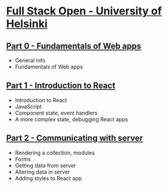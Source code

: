 # [Full Stack Open - University of Helsinki](https://fullstackopen.com/en/)

## [Part 0 - Fundamentals of Web apps](https://fullstackopen.com/en/part0)
- General info
- Fundamentals of Web apps

## [Part 1 - Introduction to React](https://fullstackopen.com/en/part1)
- Introduction to React
- JavaScript
- Component state, event handlers
- A more complex state, debugging React apps

## [Part 2 - Communicating with server](https://fullstackopen.com/en/part2)
- Rendering a collection, modules
- Forms
- Getting data from server
- Altering data in server
- Adding styles to React app
